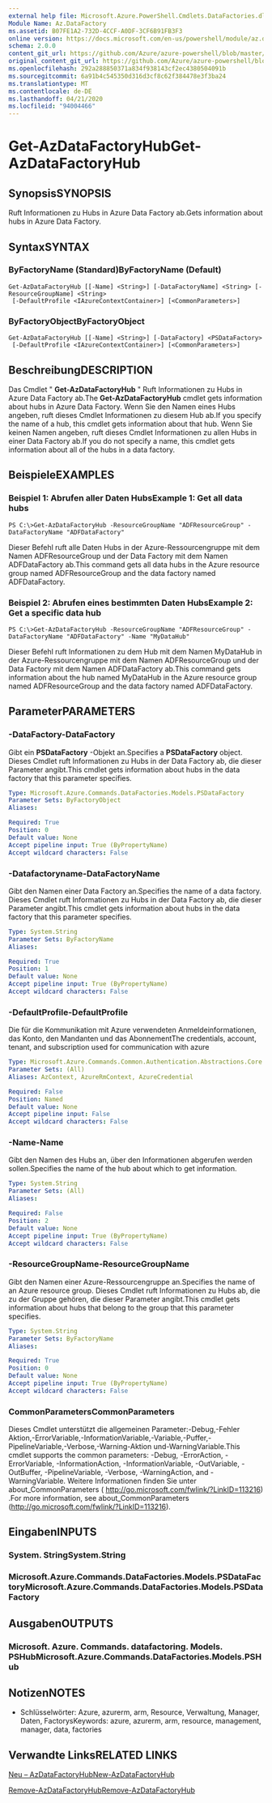 ```yaml
---
external help file: Microsoft.Azure.PowerShell.Cmdlets.DataFactories.dll-Help.xml
Module Name: Az.DataFactory
ms.assetid: B07FE1A2-732D-4CCF-A0DF-3CF6B91FB3F3
online version: https://docs.microsoft.com/en-us/powershell/module/az.datafactory/get-azdatafactoryhub
schema: 2.0.0
content_git_url: https://github.com/Azure/azure-powershell/blob/master/src/DataFactory/DataFactoryV2/help/Get-AzDataFactoryHub.md
original_content_git_url: https://github.com/Azure/azure-powershell/blob/master/src/DataFactory/DataFactoryV2/help/Get-AzDataFactoryHub.md
ms.openlocfilehash: 292a288850371a834f938143cf2ec4380504091b
ms.sourcegitcommit: 6a91b4c545350d316d3cf8c62f384478e3f3ba24
ms.translationtype: MT
ms.contentlocale: de-DE
ms.lasthandoff: 04/21/2020
ms.locfileid: "94004466"
---
```

# <span data-ttu-id="06314-101">Get-AzDataFactoryHub</span><span class="sxs-lookup"><span data-stu-id="06314-101">Get-AzDataFactoryHub</span></span>

## <span data-ttu-id="06314-102">Synopsis</span><span class="sxs-lookup"><span data-stu-id="06314-102">SYNOPSIS</span></span>
<span data-ttu-id="06314-103">Ruft Informationen zu Hubs in Azure Data Factory ab.</span><span class="sxs-lookup"><span data-stu-id="06314-103">Gets information about hubs in Azure Data Factory.</span></span>

## <span data-ttu-id="06314-104">Syntax</span><span class="sxs-lookup"><span data-stu-id="06314-104">SYNTAX</span></span>

### <span data-ttu-id="06314-105">ByFactoryName (Standard)</span><span class="sxs-lookup"><span data-stu-id="06314-105">ByFactoryName (Default)</span></span>
```
Get-AzDataFactoryHub [[-Name] <String>] [-DataFactoryName] <String> [-ResourceGroupName] <String>
 [-DefaultProfile <IAzureContextContainer>] [<CommonParameters>]
```

### <span data-ttu-id="06314-106">ByFactoryObject</span><span class="sxs-lookup"><span data-stu-id="06314-106">ByFactoryObject</span></span>
```
Get-AzDataFactoryHub [[-Name] <String>] [-DataFactory] <PSDataFactory>
 [-DefaultProfile <IAzureContextContainer>] [<CommonParameters>]
```

## <span data-ttu-id="06314-107">Beschreibung</span><span class="sxs-lookup"><span data-stu-id="06314-107">DESCRIPTION</span></span>
<span data-ttu-id="06314-108">Das Cmdlet " **Get-AzDataFactoryHub** " Ruft Informationen zu Hubs in Azure Data Factory ab.</span><span class="sxs-lookup"><span data-stu-id="06314-108">The **Get-AzDataFactoryHub** cmdlet gets information about hubs in Azure Data Factory.</span></span>
<span data-ttu-id="06314-109">Wenn Sie den Namen eines Hubs angeben, ruft dieses Cmdlet Informationen zu diesem Hub ab.</span><span class="sxs-lookup"><span data-stu-id="06314-109">If you specify the name of a hub, this cmdlet gets information about that hub.</span></span>
<span data-ttu-id="06314-110">Wenn Sie keinen Namen angeben, ruft dieses Cmdlet Informationen zu allen Hubs in einer Data Factory ab.</span><span class="sxs-lookup"><span data-stu-id="06314-110">If you do not specify a name, this cmdlet gets information about all of the hubs in a data factory.</span></span>

## <span data-ttu-id="06314-111">Beispiele</span><span class="sxs-lookup"><span data-stu-id="06314-111">EXAMPLES</span></span>

### <span data-ttu-id="06314-112">Beispiel 1: Abrufen aller Daten Hubs</span><span class="sxs-lookup"><span data-stu-id="06314-112">Example 1: Get all data hubs</span></span>
```
PS C:\>Get-AzDataFactoryHub -ResourceGroupName "ADFResourceGroup" -DataFactoryName "ADFDataFactory"
```

<span data-ttu-id="06314-113">Dieser Befehl ruft alle Daten Hubs in der Azure-Ressourcengruppe mit dem Namen ADFResourceGroup und der Data Factory mit dem Namen ADFDataFactory ab.</span><span class="sxs-lookup"><span data-stu-id="06314-113">This command gets all data hubs in the Azure resource group named ADFResourceGroup and the data factory named ADFDataFactory.</span></span>

### <span data-ttu-id="06314-114">Beispiel 2: Abrufen eines bestimmten Daten Hubs</span><span class="sxs-lookup"><span data-stu-id="06314-114">Example 2: Get a specific data hub</span></span>
```
PS C:\>Get-AzDataFactoryHub -ResourceGroupName "ADFResourceGroup" -DataFactoryName "ADFDataFactory" -Name "MyDataHub"
```

<span data-ttu-id="06314-115">Dieser Befehl ruft Informationen zu dem Hub mit dem Namen MyDataHub in der Azure-Ressourcengruppe mit dem Namen ADFResourceGroup und der Data Factory mit dem Namen ADFDataFactory ab.</span><span class="sxs-lookup"><span data-stu-id="06314-115">This command gets information about the hub named MyDataHub in the Azure resource group named ADFResourceGroup and the data factory named ADFDataFactory.</span></span>

## <span data-ttu-id="06314-116">Parameter</span><span class="sxs-lookup"><span data-stu-id="06314-116">PARAMETERS</span></span>

### <span data-ttu-id="06314-117">-DataFactory</span><span class="sxs-lookup"><span data-stu-id="06314-117">-DataFactory</span></span>
<span data-ttu-id="06314-118">Gibt ein **PSDataFactory** -Objekt an.</span><span class="sxs-lookup"><span data-stu-id="06314-118">Specifies a **PSDataFactory** object.</span></span>
<span data-ttu-id="06314-119">Dieses Cmdlet ruft Informationen zu Hubs in der Data Factory ab, die dieser Parameter angibt.</span><span class="sxs-lookup"><span data-stu-id="06314-119">This cmdlet gets information about hubs in the data factory that this parameter specifies.</span></span>

```yaml
Type: Microsoft.Azure.Commands.DataFactories.Models.PSDataFactory
Parameter Sets: ByFactoryObject
Aliases:

Required: True
Position: 0
Default value: None
Accept pipeline input: True (ByPropertyName)
Accept wildcard characters: False
```

### <span data-ttu-id="06314-120">-Datafactoryname</span><span class="sxs-lookup"><span data-stu-id="06314-120">-DataFactoryName</span></span>
<span data-ttu-id="06314-121">Gibt den Namen einer Data Factory an.</span><span class="sxs-lookup"><span data-stu-id="06314-121">Specifies the name of a data factory.</span></span>
<span data-ttu-id="06314-122">Dieses Cmdlet ruft Informationen zu Hubs in der Data Factory ab, die dieser Parameter angibt.</span><span class="sxs-lookup"><span data-stu-id="06314-122">This cmdlet gets information about hubs in the data factory that this parameter specifies.</span></span>

```yaml
Type: System.String
Parameter Sets: ByFactoryName
Aliases:

Required: True
Position: 1
Default value: None
Accept pipeline input: True (ByPropertyName)
Accept wildcard characters: False
```

### <span data-ttu-id="06314-123">-DefaultProfile</span><span class="sxs-lookup"><span data-stu-id="06314-123">-DefaultProfile</span></span>
<span data-ttu-id="06314-124">Die für die Kommunikation mit Azure verwendeten Anmeldeinformationen, das Konto, den Mandanten und das Abonnement</span><span class="sxs-lookup"><span data-stu-id="06314-124">The credentials, account, tenant, and subscription used for communication with azure</span></span>

```yaml
Type: Microsoft.Azure.Commands.Common.Authentication.Abstractions.Core.IAzureContextContainer
Parameter Sets: (All)
Aliases: AzContext, AzureRmContext, AzureCredential

Required: False
Position: Named
Default value: None
Accept pipeline input: False
Accept wildcard characters: False
```

### <span data-ttu-id="06314-125">-Name</span><span class="sxs-lookup"><span data-stu-id="06314-125">-Name</span></span>
<span data-ttu-id="06314-126">Gibt den Namen des Hubs an, über den Informationen abgerufen werden sollen.</span><span class="sxs-lookup"><span data-stu-id="06314-126">Specifies the name of the hub about which to get information.</span></span>

```yaml
Type: System.String
Parameter Sets: (All)
Aliases:

Required: False
Position: 2
Default value: None
Accept pipeline input: True (ByPropertyName)
Accept wildcard characters: False
```

### <span data-ttu-id="06314-127">-ResourceGroupName</span><span class="sxs-lookup"><span data-stu-id="06314-127">-ResourceGroupName</span></span>
<span data-ttu-id="06314-128">Gibt den Namen einer Azure-Ressourcengruppe an.</span><span class="sxs-lookup"><span data-stu-id="06314-128">Specifies the name of an Azure resource group.</span></span>
<span data-ttu-id="06314-129">Dieses Cmdlet ruft Informationen zu Hubs ab, die zu der Gruppe gehören, die dieser Parameter angibt.</span><span class="sxs-lookup"><span data-stu-id="06314-129">This cmdlet gets information about hubs that belong to the group that this parameter specifies.</span></span>

```yaml
Type: System.String
Parameter Sets: ByFactoryName
Aliases:

Required: True
Position: 0
Default value: None
Accept pipeline input: True (ByPropertyName)
Accept wildcard characters: False
```

### <span data-ttu-id="06314-130">CommonParameters</span><span class="sxs-lookup"><span data-stu-id="06314-130">CommonParameters</span></span>
<span data-ttu-id="06314-131">Dieses Cmdlet unterstützt die allgemeinen Parameter:-Debug,-Fehler Aktion,-ErrorVariable,-InformationVariable,-Variable,-Puffer,-PipelineVariable,-Verbose,-Warning-Aktion und-WarningVariable.</span><span class="sxs-lookup"><span data-stu-id="06314-131">This cmdlet supports the common parameters: -Debug, -ErrorAction, -ErrorVariable, -InformationAction, -InformationVariable, -OutVariable, -OutBuffer, -PipelineVariable, -Verbose, -WarningAction, and -WarningVariable.</span></span> <span data-ttu-id="06314-132">Weitere Informationen finden Sie unter about_CommonParameters ( http://go.microsoft.com/fwlink/?LinkID=113216) .</span><span class="sxs-lookup"><span data-stu-id="06314-132">For more information, see about_CommonParameters (http://go.microsoft.com/fwlink/?LinkID=113216).</span></span>

## <span data-ttu-id="06314-133">Eingaben</span><span class="sxs-lookup"><span data-stu-id="06314-133">INPUTS</span></span>

### <span data-ttu-id="06314-134">System. String</span><span class="sxs-lookup"><span data-stu-id="06314-134">System.String</span></span>

### <span data-ttu-id="06314-135">Microsoft.Azure.Commands.DataFactories.Models.PSDataFactory</span><span class="sxs-lookup"><span data-stu-id="06314-135">Microsoft.Azure.Commands.DataFactories.Models.PSDataFactory</span></span>

## <span data-ttu-id="06314-136">Ausgaben</span><span class="sxs-lookup"><span data-stu-id="06314-136">OUTPUTS</span></span>

### <span data-ttu-id="06314-137">Microsoft. Azure. Commands. datafactoring. Models. PSHub</span><span class="sxs-lookup"><span data-stu-id="06314-137">Microsoft.Azure.Commands.DataFactories.Models.PSHub</span></span>

## <span data-ttu-id="06314-138">Notizen</span><span class="sxs-lookup"><span data-stu-id="06314-138">NOTES</span></span>
* <span data-ttu-id="06314-139">Schlüsselwörter: Azure, azurerm, arm, Resource, Verwaltung, Manager, Daten, Factorys</span><span class="sxs-lookup"><span data-stu-id="06314-139">Keywords: azure, azurerm, arm, resource, management, manager, data, factories</span></span>

## <span data-ttu-id="06314-140">Verwandte Links</span><span class="sxs-lookup"><span data-stu-id="06314-140">RELATED LINKS</span></span>

[<span data-ttu-id="06314-141">Neu – AzDataFactoryHub</span><span class="sxs-lookup"><span data-stu-id="06314-141">New-AzDataFactoryHub</span></span>](./New-AzDataFactoryHub.md)

[<span data-ttu-id="06314-142">Remove-AzDataFactoryHub</span><span class="sxs-lookup"><span data-stu-id="06314-142">Remove-AzDataFactoryHub</span></span>](./Remove-AzDataFactoryHub.md)


